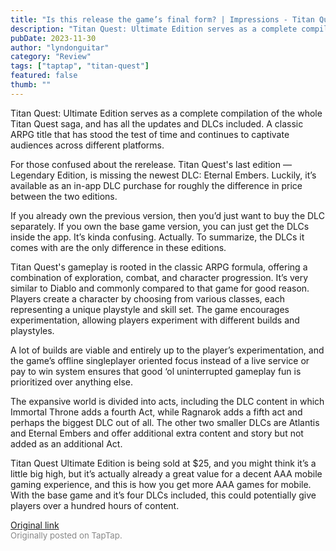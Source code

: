 ```yaml
---
title: "Is this release the game’s final form? | Impressions - Titan Quest: Ultimate Edition"
description: "Titan Quest: Ultimate Edition serves as a complete compilation of the whole Titan Quest saga, and has all the updates and DLCs included. A classic ARPG title that has stood the test of time and continues to captivate audiences across different platforms."
pubDate: 2023-11-30
author: "lyndonguitar"
category: "Review"
tags: ["taptap", "titan-quest"]
featured: false
thumb: ""
---
```


Titan Quest: Ultimate Edition serves as a complete compilation of the whole Titan Quest saga, and has all the updates and DLCs included. A classic ARPG title that has stood the test of time and continues to captivate audiences across different platforms.

For those confused about the rerelease. Titan Quest's last edition — Legendary Edition, is missing the newest DLC: Eternal Embers. Luckily, it’s available as an in-app DLC purchase for roughly the difference in price between the two editions.

If you already own the previous version, then you’d just want to buy the DLC separately. If you own the base game version, you can just get the DLCs inside the app. It’s kinda confusing. Actually. To summarize, the DLCs it comes with are the only difference in these editions.

Titan Quest's gameplay is rooted in the classic ARPG formula, offering a combination of exploration, combat, and character progression. It’s very similar to Diablo and commonly compared to that game for good reason. Players create a character by choosing from various classes, each representing a unique playstyle and skill set. The game encourages experimentation, allowing players experiment with different builds and playstyles.

A lot of builds are viable and entirely up to the player’s experimentation, and the game’s offline singleplayer oriented focus instead of a live service or pay to win system ensures that good ‘ol uninterrupted gameplay fun is prioritized over anything else.

The expansive world is divided into acts, including the DLC content in which Immortal Throne adds a fourth Act, while Ragnarok adds a fifth act and perhaps the biggest DLC out of all. The other two smaller DLCs are Atlantis and Eternal Embers and offer additional extra content and story but not added as an additional Act.

Titan Quest Ultimate Edition is being sold at $25, and you might think it’s a little big high, but it’s actually already a great value for a decent AAA mobile gaming experience, and this is how you get more AAA games for mobile. With the base game and it’s four DLCs included, this could potentially give players over a hundred hours of content.

[Original link](https://www.taptap.io/post/6611642)<br><span style="font-size: 0.95em; color: #888;">Originally posted on TapTap.</span>
